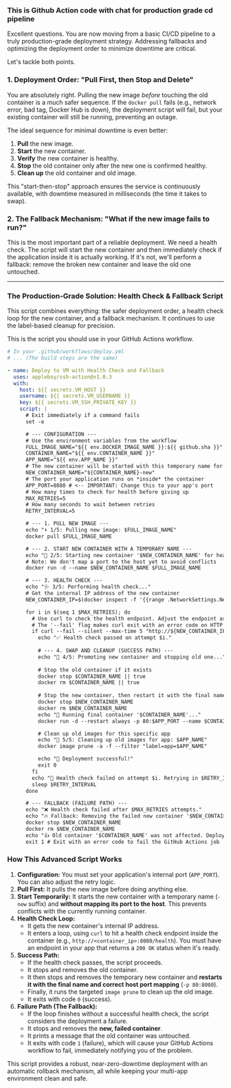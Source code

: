 ### This is Github Action code with chat for production grade cd pipeline

Excellent questions. You are now moving from a basic CI/CD pipeline to a truly production-grade deployment strategy. Addressing fallbacks and optimizing the deployment order to minimize downtime are critical.

Let's tackle both points.

### 1. Deployment Order: "Pull First, then Stop and Delete"

You are absolutely right. Pulling the new image _before_ touching the old container is a much safer sequence. If the `docker pull` fails (e.g., network error, bad tag, Docker Hub is down), the deployment script will fail, but your existing container will still be running, preventing an outage.

The ideal sequence for minimal downtime is even better:

1.  **Pull** the new image.
2.  **Start** the new container.
3.  **Verify** the new container is healthy.
4.  **Stop** the old container only after the new one is confirmed healthy.
5.  **Clean up** the old container and old image.

This "start-then-stop" approach ensures the service is continuously available, with downtime measured in milliseconds (the time it takes to swap).

### 2. The Fallback Mechanism: "What if the new image fails to run?"

This is the most important part of a reliable deployment. We need a health check. The script will start the new container and then immediately check if the application inside it is actually working. If it's not, we'll perform a fallback: remove the broken new container and leave the old one untouched.

---

### The Production-Grade Solution: Health Check & Fallback Script

This script combines everything: the safer deployment order, a health check loop for the new container, and a fallback mechanism. It continues to use the label-based cleanup for precision.

This is the script you should use in your GitHub Actions workflow.

```yaml
# In your .github/workflows/deploy.yml
# ... (The build steps are the same)

- name: Deploy to VM with Health Check and Fallback
  uses: appleboy/ssh-action@v1.0.3
  with:
    host: ${{ secrets.VM_HOST }}
    username: ${{ secrets.VM_USERNAME }}
    key: ${{ secrets.VM_SSH_PRIVATE_KEY }}
    script: |
      # Exit immediately if a command fails
      set -e

      # --- CONFIGURATION ---
      # Use the environment variables from the workflow
      FULL_IMAGE_NAME="${{ env.DOCKER_IMAGE_NAME }}:${{ github.sha }}"
      CONTAINER_NAME="${{ env.CONTAINER_NAME }}"
      APP_NAME="${{ env.APP_NAME }}"
      # The new container will be started with this temporary name for verification
      NEW_CONTAINER_NAME="${CONTAINER_NAME}-new"
      # The port your application runs on *inside* the container
      APP_PORT=8080 # <-- IMPORTANT: Change this to your app's port
      # How many times to check for health before giving up
      MAX_RETRIES=5
      # How many seconds to wait between retries
      RETRY_INTERVAL=5

      # --- 1. PULL NEW IMAGE ---
      echo "⬇️ 1/5: Pulling new image: $FULL_IMAGE_NAME"
      docker pull $FULL_IMAGE_NAME

      # --- 2. START NEW CONTAINER WITH A TEMPORARY NAME ---
      echo "🚀 2/5: Starting new container '$NEW_CONTAINER_NAME' for health check..."
      # Note: We don't map a port to the host yet to avoid conflicts
      docker run -d --name $NEW_CONTAINER_NAME $FULL_IMAGE_NAME

      # --- 3. HEALTH CHECK ---
      echo "🩺 3/5: Performing health check..."
      # Get the internal IP address of the new container
      NEW_CONTAINER_IP=$(docker inspect -f '{{range .NetworkSettings.Networks}}{{.IPAddress}}{{end}}' $NEW_CONTAINER_NAME)

      for i in $(seq 1 $MAX_RETRIES); do
        # Use curl to check the health endpoint. Adjust the endpoint as needed.
        # The '--fail' flag makes curl exit with an error code on HTTP errors (4xx, 5xx)
        if curl --fail --silent --max-time 5 "http://${NEW_CONTAINER_IP}:${APP_PORT}/health"; then
          echo "✅ Health check passed on attempt $i."
          
          # --- 4. SWAP AND CLEANUP (SUCCESS PATH) ---
          echo "🔄 4/5: Promoting new container and stopping old one..."
          
          # Stop the old container if it exists
          docker stop $CONTAINER_NAME || true
          docker rm $CONTAINER_NAME || true
          
          # Stop the new container, then restart it with the final name and port mapping
          docker stop $NEW_CONTAINER_NAME
          docker rm $NEW_CONTAINER_NAME
          echo "🚀 Running final container '$CONTAINER_NAME'..."
          docker run -d --restart always -p 80:$APP_PORT --name $CONTAINER_NAME $FULL_IMAGE_NAME

          # Clean up old images for this specific app
          echo "🧹 5/5: Cleaning up old images for app: $APP_NAME"
          docker image prune -a -f --filter "label=app=$APP_NAME"

          echo "🎉 Deployment successful!"
          exit 0
        fi
        echo "🔴 Health check failed on attempt $i. Retrying in $RETRY_INTERVAL seconds..."
        sleep $RETRY_INTERVAL
      done

      # --- FALLBACK (FAILURE PATH) ---
      echo "❌ Health check failed after $MAX_RETRIES attempts."
      echo "🔥 Fallback: Removing the failed new container '$NEW_CONTAINER_NAME'."
      docker stop $NEW_CONTAINER_NAME
      docker rm $NEW_CONTAINER_NAME
      echo "👍 Old container '$CONTAINER_NAME' was not affected. Deployment failed."
      exit 1 # Exit with an error code to fail the GitHub Actions job
```

### How This Advanced Script Works

1.  **Configuration:** You must set your application's internal port (`APP_PORT`). You can also adjust the retry logic.
2.  **Pull First:** It pulls the new image before doing anything else.
3.  **Start Temporarily:** It starts the new container with a temporary name (`-new` suffix) and **without mapping its port to the host**. This prevents conflicts with the currently running container.
4.  **Health Check Loop:**
    - It gets the new container's internal IP address.
    - It enters a loop, using `curl` to hit a health check endpoint inside the container (e.g., `http://<container_ip>:8080/health`). You must have an endpoint in your app that returns a `200 OK` status when it's ready.
5.  **Success Path:**
    - If the health check passes, the script proceeds.
    - It stops and removes the old container.
    - It then stops and removes the temporary new container and **restarts it with the final name and correct host port mapping** (`-p 80:8080`).
    - Finally, it runs the targeted `image prune` to clean up the old image.
    - It exits with code `0` (success).
6.  **Failure Path (The Fallback):**
    - If the loop finishes without a successful health check, the script considers the deployment a failure.
    - It stops and removes the **new, failed container**.
    - It prints a message that the old container was untouched.
    - It exits with code `1` (failure), which will cause your GitHub Actions workflow to fail, immediately notifying you of the problem.

This script provides a robust, near-zero-downtime deployment with an automatic rollback mechanism, all while keeping your multi-app environment clean and safe.
